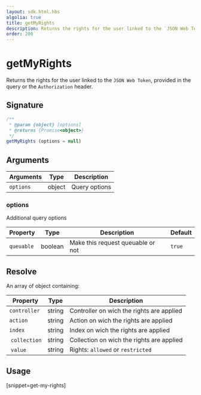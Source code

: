 ```yaml
---
layout: sdk.html.hbs
algolia: true
title: getMyRights
description: Returns the rights for the user linked to the `JSON Web Token`.
order: 200
---
```


# getMyRights

Returns the rights for the user linked to the `JSON Web Token`, provided in the query or the `Authorization` header.

## Signature

```javascript
/**
 * @param {object} [options]
 * @returns {Promise<object>}
 */
getMyRights (options = null)
```

## Arguments

| Arguments    | Type    | Description
|--------------|---------|-------------
| `options` | object | Query options

### **options**

Additional query options

| Property     | Type    | Description                       | Default
| ---------- | ------- | --------------------------------- | -------
| `queuable` | boolean | Make this request queuable or not | `true`

## Resolve

An array of object containing:

| Property     | Type    | Description                      
| ---------- | ------- | ---------------------------------
| `controller` | string | Controller on wich the rights are applied |
| `action` | string | Action on wich the rights are applied |
| `index` | string | Index on wich the rights are applied |
| `collection` | string | Collection on wich the rights are applied |
| `value` | string | Rights: `allowed` or `restricted` |

## Usage

[snippet=get-my-rights]
